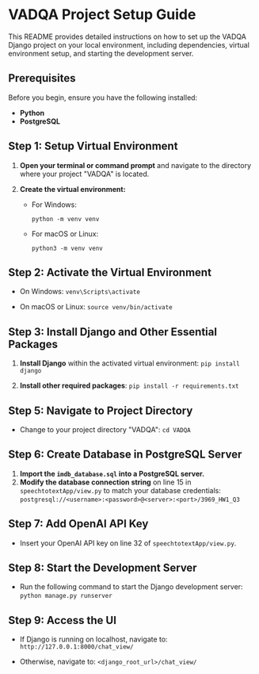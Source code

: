 # VADQA Project Setup Guide

This README provides detailed instructions on how to set up the VADQA Django project on your local environment, including dependencies, virtual environment setup, and starting the development server.

## Prerequisites

Before you begin, ensure you have the following installed:
- **Python**
- **PostgreSQL**

## Step 1: Setup Virtual Environment

1. **Open your terminal or command prompt** and navigate to the directory where your project "VADQA" is located.

2. **Create the virtual environment:**
   - For Windows:
     ```
     python -m venv venv
     ```
   - For macOS or Linux:
     ```
     python3 -m venv venv
     ```

## Step 2: Activate the Virtual Environment

- On Windows:
`venv\Scripts\activate`

- On macOS or Linux:
`source venv/bin/activate`


## Step 3: Install Django and Other Essential Packages

1. **Install Django** within the activated virtual environment:
`pip install django`


2. **Install other required packages**:
`pip install -r requirements.txt`


## Step 5: Navigate to Project Directory

- Change to your project directory "VADQA":
`cd VADQA`


## Step 6: Create Database in PostgreSQL Server

1. **Import the `imdb_database.sql` into a PostgreSQL server.**
2. **Modify the database connection string** on line 15 in `speechtotextApp/view.py` to match your database credentials:
`postgresql://<username>:<password>@<server>:<port>/3969_HW1_Q3`


## Step 7: Add OpenAI API Key

- Insert your OpenAI API key on line 32 of `speechtotextApp/view.py`.

## Step 8: Start the Development Server

- Run the following command to start the Django development server:
`python manage.py runserver`


## Step 9: Access the UI

- If Django is running on localhost, navigate to:
`http://127.0.0.1:8000/chat_view/`

- Otherwise, navigate to:
`<django_root_url>/chat_view/`
